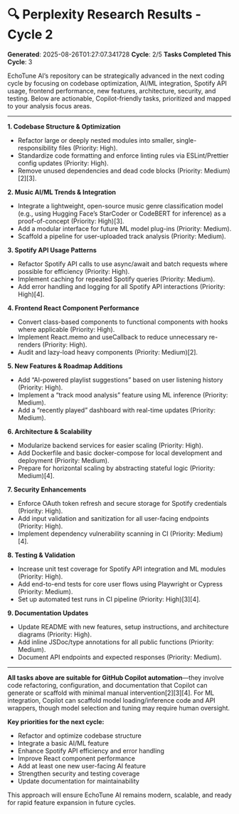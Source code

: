 # 🔍 Perplexity Research Results - Cycle 2

**Generated**: 2025-08-26T01:27:07.341728
**Cycle**: 2/5
**Tasks Completed This Cycle**: 3

EchoTune AI’s repository can be strategically advanced in the next coding cycle by focusing on codebase optimization, AI/ML integration, Spotify API usage, frontend performance, new features, architecture, security, and testing. Below are actionable, Copilot-friendly tasks, prioritized and mapped to your analysis focus areas.

---

**1. Codebase Structure & Optimization**
- Refactor large or deeply nested modules into smaller, single-responsibility files (Priority: High).
- Standardize code formatting and enforce linting rules via ESLint/Prettier config updates (Priority: High).
- Remove unused dependencies and dead code blocks (Priority: Medium)[2][3].

**2. Music AI/ML Trends & Integration**
- Integrate a lightweight, open-source music genre classification model (e.g., using Hugging Face’s StarCoder or CodeBERT for inference) as a proof-of-concept (Priority: High)[3].
- Add a modular interface for future ML model plug-ins (Priority: Medium).
- Scaffold a pipeline for user-uploaded track analysis (Priority: Medium).

**3. Spotify API Usage Patterns**
- Refactor Spotify API calls to use async/await and batch requests where possible for efficiency (Priority: High).
- Implement caching for repeated Spotify queries (Priority: Medium).
- Add error handling and logging for all Spotify API interactions (Priority: High)[4].

**4. Frontend React Component Performance**
- Convert class-based components to functional components with hooks where applicable (Priority: High).
- Implement React.memo and useCallback to reduce unnecessary re-renders (Priority: High).
- Audit and lazy-load heavy components (Priority: Medium)[2].

**5. New Features & Roadmap Additions**
- Add “AI-powered playlist suggestions” based on user listening history (Priority: High).
- Implement a “track mood analysis” feature using ML inference (Priority: Medium).
- Add a “recently played” dashboard with real-time updates (Priority: Medium).

**6. Architecture & Scalability**
- Modularize backend services for easier scaling (Priority: High).
- Add Dockerfile and basic docker-compose for local development and deployment (Priority: Medium).
- Prepare for horizontal scaling by abstracting stateful logic (Priority: Medium)[4].

**7. Security Enhancements**
- Enforce OAuth token refresh and secure storage for Spotify credentials (Priority: High).
- Add input validation and sanitization for all user-facing endpoints (Priority: High).
- Implement dependency vulnerability scanning in CI (Priority: Medium)[4].

**8. Testing & Validation**
- Increase unit test coverage for Spotify API integration and ML modules (Priority: High).
- Add end-to-end tests for core user flows using Playwright or Cypress (Priority: Medium).
- Set up automated test runs in CI pipeline (Priority: High)[3][4].

**9. Documentation Updates**
- Update README with new features, setup instructions, and architecture diagrams (Priority: High).
- Add inline JSDoc/type annotations for all public functions (Priority: Medium).
- Document API endpoints and expected responses (Priority: Medium).

---

**All tasks above are suitable for GitHub Copilot automation**—they involve code refactoring, configuration, and documentation that Copilot can generate or scaffold with minimal manual intervention[2][3][4]. For ML integration, Copilot can scaffold model loading/inference code and API wrappers, though model selection and tuning may require human oversight.

**Key priorities for the next cycle:**  
- Refactor and optimize codebase structure  
- Integrate a basic AI/ML feature  
- Enhance Spotify API efficiency and error handling  
- Improve React component performance  
- Add at least one new user-facing AI feature  
- Strengthen security and testing coverage  
- Update documentation for maintainability

This approach will ensure EchoTune AI remains modern, scalable, and ready for rapid feature expansion in future cycles.